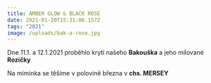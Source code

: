 ```yaml
---
title: AMBER GLOW & BLACK ROSE
date: 2021-01-20T15:31:06.157Z
tags: "2021"
image: /uploads/bak-a-rose.jpg
---
```

Dne 11.1. a 12.1.2021 proběhlo krytí našeho **Bakouška** a jeho milované **Rozičky**

Na miminka se těšíme v polovině března v **chs. MERSEY**